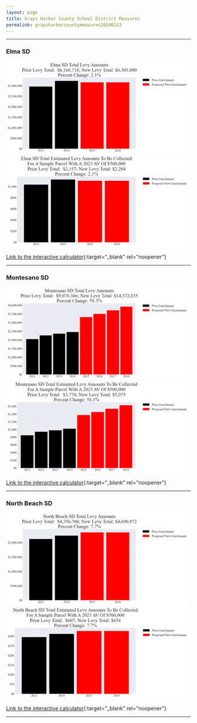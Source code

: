 ```yaml
---
layout: page
title: Grays Harbor County School District Measures
permalink: graysharborcountymeasures20240213
---
```


___

### Elma SD

![Elma SD enrichment levy totals chart](pagesManual/LeviesReport/20240213/ElmaEnrichment.png "Elma SD enrichment levy totals chart")
![Elma SD enrichment levy example parcel chart](pagesManual/LeviesReport/20240213/ElmaEnrichmentParcel.png "Elma SD enrichment  example parcel chart")

[Link to the interactive calculator](calculator_elma_enrichment_20240213_enhanced){:target="_blank" rel="noopener"}

___

### Montesano SD

![Montesano SD enrichment levy totals chart](pagesManual/LeviesReport/20240213/MontesanoEnrichment.png "Montesano SD enrichment levy totals chart")
![Montesano SD enrichment levy example parcel chart](pagesManual/LeviesReport/20240213/MontesanoEnrichmentParcel.png "Montesano SD enrichment  example parcel chart")

[Link to the interactive calculator](calculator_montesano_enrichment_20240213_enhanced){:target="_blank" rel="noopener"}

___

### North Beach SD

![North Beach SD enrichment levy totals chart](pagesManual/LeviesReport/20240213/NorthBeachEnrichment.png "North Beach SD enrichment levy totals chart")
![North Beach SD enrichment levy example parcel chart](pagesManual/LeviesReport/20240213/NorthBeachEnrichmentParcel.png "North Beach SD enrichment  example parcel chart")

[Link to the interactive calculator](calculator_north_beach_enrichment_20240213_enhanced){:target="_blank" rel="noopener"}

___

